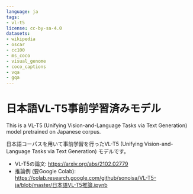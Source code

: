```yaml
---
language: ja
tags:
- vl-t5
license: cc-by-sa-4.0
datasets:
- wikipedia
- oscar
- cc100
- ms_coco
- visual_genome
- coco_captions
- vqa
- gqa
---
```


# 日本語VL-T5事前学習済みモデル

This is a VL-T5 (Unifying Vision-and-Language Tasks via Text Generation) model pretrained on Japanese corpus.

日本語コーパスを用いて事前学習を行ったVL-T5 (Unifying Vision-and-Language Tasks via Text Generation) モデルです。 

- VL-T5の論文: https://arxiv.org/abs/2102.02779
- 推論例 (要Google Colab): https://colab.research.google.com/github/sonoisa/VL-T5-ja/blob/master/日本語VL-T5推論.ipynb
